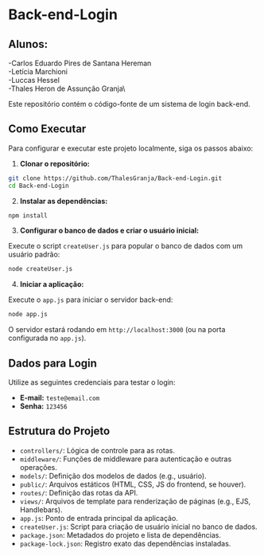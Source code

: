 # Back-end-Login

## Alunos:

-Carlos Eduardo Pires de Santana Hereman\
-Letícia Marchioni\
-Luccas Hessel\
-Thales Heron de Assunção Granja\

Este repositório contém o código-fonte de um sistema de login back-end.

## Como Executar

Para configurar e executar este projeto localmente, siga os passos abaixo:

1. **Clonar o repositório:**

```bash
git clone https://github.com/ThalesGranja/Back-end-Login.git
cd Back-end-Login
```

2. **Instalar as dependências:**

```bash
npm install
```

3. **Configurar o banco de dados e criar o usuário inicial:**

Execute o script `createUser.js` para popular o banco de dados com um usuário padrão:

```bash
node createUser.js
```

4. **Iniciar a aplicação:**

Execute o `app.js` para iniciar o servidor back-end:

```bash
node app.js
```

O servidor estará rodando em `http://localhost:3000` (ou na porta configurada no `app.js`).

## Dados para Login

Utilize as seguintes credenciais para testar o login:

- **E-mail:** `teste@email.com`
- **Senha:** `123456`

## Estrutura do Projeto

- `controllers/`: Lógica de controle para as rotas.
- `middleware/`: Funções de middleware para autenticação e outras operações.
- `models/`: Definição dos modelos de dados (e.g., usuário).
- `public/`: Arquivos estáticos (HTML, CSS, JS do frontend, se houver).
- `routes/`: Definição das rotas da API.
- `views/`: Arquivos de template para renderização de páginas (e.g., EJS, Handlebars).
- `app.js`: Ponto de entrada principal da aplicação.
- `createUser.js`: Script para criação de usuário inicial no banco de dados.
- `package.json`: Metadados do projeto e lista de dependências.
- `package-lock.json`: Registro exato das dependências instaladas.
